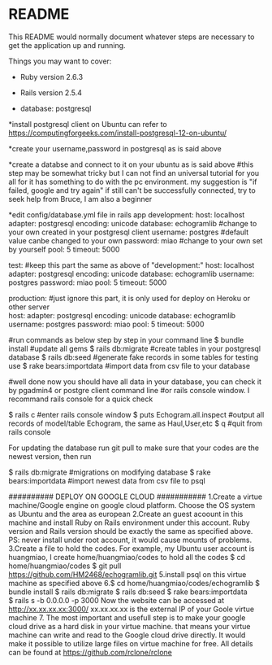 # README

This README would normally document whatever steps are necessary to get the
application up and running.

Things you may want to cover:

* Ruby version 2.6.3

* Rails version 2.5.4

* database: postgresql 

*install postgresql client on Ubuntu can refer to 
https://computingforgeeks.com/install-postgresql-12-on-ubuntu/

*create your username,password in postgresql as is said above 

*create a databse and connect to it on your ubuntu  as is said above 
#this step may be somewhat tricky but I can not find an universal tutorial for you all
 for it has something to do with the pc environment.
 my suggestion is "if failed, google and try again"
 if still can't be successfully connected, try to seek help from Bruce, I am also a beginner
 

*edit config/database.yml file in rails app
development:
  host: localhost        
  adapter: postgresql
  encoding: unicode
  database: echogramlib      #change to your own created in your postgresql client
  username: postgres         #default value canbe changed to your own 
  password: miao             #change to your own set by yourself
  pool: 5
  timeout: 5000

test:                        #keep this part the same as above of "development:"
  host: localhost
  adapter: postgresql
  encoding: unicode
  database: echogramlib
  username: postgres
  password: miao
  pool: 5
  timeout: 5000
  
 production:                #just ignore this part, it is only used for deploy on Heroku or other server             
  host: 
  adapter: postgresql
  encoding: unicode
  database: echogramlib
  username: postgres
  password: miao
  pool: 5
  timeout: 5000
    
#run commands as below step by step in your command line
$ bundle install              #update all gems
$ rails db:migrate            #create tables in your postgresql database
$ rails db:seed               #generate fake records in some tables for testing use
$ rake bears:importdata       #import data from csv file to your database


#well done now you should have all data in your database, you can check it by pgadmin4 or postgre client command line
#or rails console window. I recommand rails console for a quick check

$ rails c                     #enter rails console window
$ puts Echogram.all.inspect   #output all records of model/table Echogram, the same as Haul,User,etc
$ q                           #quit from rails console

For updating the database run git pull to make sure that your codes are the newest version, then run 

$ rails db:migrate            #migrations on modifying database
$ rake bears:importdata       #import newest data from csv file to psql



########## DEPLOY ON GOOGLE CLOUD ###########
1.Create a virtue machine/Google engine on google cloud platform. 
  Choose the OS system as Ubuntu and the area as european
2.Create an guest acoount in this machine and install Ruby on Rails 
  environment under this account. Ruby version and Rails version 
  should be exactly the same as specified above.
  PS: never install under root account, it would cause mounts of problems.
3.Create a file to hold the codes. For example, my Ubuntu user account is 
  huangmiao, I create home/huangmiao/codes to hold all the codes 
  $ cd  home/huangmiao/codes 
  $ git pull https://github.com/HM2468/echogramlib.git 
5.install psql on this virtue machine as specified above
6.$ cd home/huangmiao/codes/echogramlib
  $ bundle install
  $ rails db:migrate
  $ rails db:seed
  $ rake bears:importdata  
  $ rails s -b 0.0.0.0 -p 3000
    Now the website can be accessed at http://xx.xx.xx.xx:3000/
    xx.xx.xx.xx is the external IP of your Goole virtue machine
7. The most important and usefull step is to make your google cloud drive as a 
   hard disk in your virtue machine. that means your virtue machine can write and 
   read to the Google cloud drive directly. It would make it possible to utilize large 
   files on virtue machine for free.
   All details can be found at https://github.com/rclone/rclone
